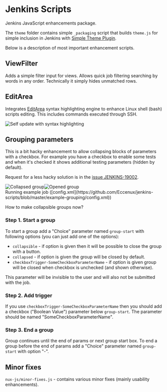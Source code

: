 Jenkins Scripts
===============

Jenkins JavaScript enhancements package.

The `theme` folder contains simple `_packaging` script that builds `theme.js` for simple inclusion in Jenkins with [Simple Theme Plugin](https://wiki.jenkins-ci.org/display/JENKINS/Simple+Theme+Plugin).

Below is a description of most important enhancement scripts.

ViewFilter
----------

Adds a simple filter input for views. Allows quick job filtering searching by words in any order. Technically it simply hides unmatched rows.

EditArea
--------

Integrates [EditArea](http://www.cdolivet.com/editarea/) syntax highlighting engine to enhance Linux shell (bash) scripts editing. This includes commands executed through SSH.

<img align="center" src="https://raw.github.com/Eccenux/jenkins-scripts/master/screen/self-update.png" alt="Self update with syntax highlighting">

Grouping parameters
-------------------

This is a bit hacky enhancement to allow collapsing blocks of parameters with a checkbox. For example you have a checkbox to enable some tests and when it's checked it shows additional testing parameters (hidden by default).

Request for a less hacky solution is in the [issue JENKINS-19002](https://issues.jenkins-ci.org/browse/JENKINS-19002).

<div style="margin:1em auto">
<img style="float:left; max-width:48%;" src="https://raw.github.com/Eccenux/jenkins-scripts/master/screen/param-group-en-collapsed.png" alt="Collapsed group">
<img style="float:left; max-width:48%;" src="https://raw.github.com/Eccenux/jenkins-scripts/master/screen/param-group-en-opened.png" alt="Opened group">
<p style="clear:both">Running example job ([config.xml](https://github.com/Eccenux/jenkins-scripts/blob/master/example-grouping/config.xml))</p>
</div>

How to make collapsible groups now?

### Step 1. Start a group ###

To start a group add a "Choice" parameter named `group-start` with following options (you can just add one of the options):

  * `collapsible` - if option is given then it will be possible to close the group with a button.
  * `collapsed` - if option is given the group will be closed by default.
  * `checkboxTrigger-SomeCheckboxParameterName` - if option is given group will be closed when checkbox is unchecked (and shown otherwise).

This parameter will be invisible to the user and will also not be submitted with the job.

### Step 2. Add trigger ###

If you use `checkboxTrigger-SomeCheckboxParameterName` then you should add a checkbox ("Boolean Value") parameter below `group-start`. The parameter should be named "SomeCheckboxParameterName".

### Step 3. End a group ###

Group continues until the end of params or next group start box.
To end a group before the end of params add a "Choice" parameter named `group-start` with option "-".


Minor fixes
-----------

`nux-js/minor-fixes.js` - contains various minor fixes (mainly usability enhancements).
